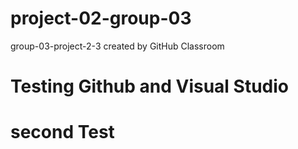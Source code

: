 # project-02-group-03
group-03-project-2-3 created by GitHub Classroom
# Testing Github and Visual Studio
# second Test 
